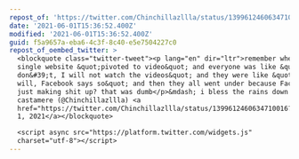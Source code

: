 ```yaml
---
repost_of: 'https://twitter.com/Chinchillazllla/status/1399612460634710016'
date: '2021-06-01T15:36:52.400Z'
modified: '2021-06-01T15:36:52.400Z'
guid: f5a9657a-eba6-4c3f-8c40-e5e7504227c0
repost_of_oembed_twitter: >
  <blockquote class="twitter-tweet"><p lang="en" dir="ltr">remember when every
  single website &quot;pivoted to video&quot; and everyone was like &quot;please
  don&#39;t, I will not watch the videos&quot; and they were like &quot;yes u
  will, Facebook says so&quot; and then they all went under because Facebook was
  just making shit up? that was dumb</p>&mdash; i bless the rains down in
  castamere (@Chinchillazllla) <a
  href="https://twitter.com/Chinchillazllla/status/1399612460634710016?ref_src=twsrc%5Etfw">June
  1, 2021</a></blockquote>

  <script async src="https://platform.twitter.com/widgets.js"
  charset="utf-8"></script>
---
```

 
